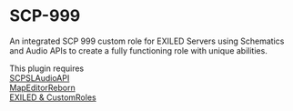 # SCP-999
An integrated SCP 999 custom role for EXILED Servers using Schematics and Audio APIs to create a fully functioning role with unique abilities.

This plugin requires  
[SCPSLAudioAPI](https://github.com/CedModV2/SCPSLAudioApi)  
[MapEditorReborn](https://github.com/Michal78900/MapEditorReborn)  
[EXILED & CustomRoles](https://github.com/Exiled-Team/EXILED)  

